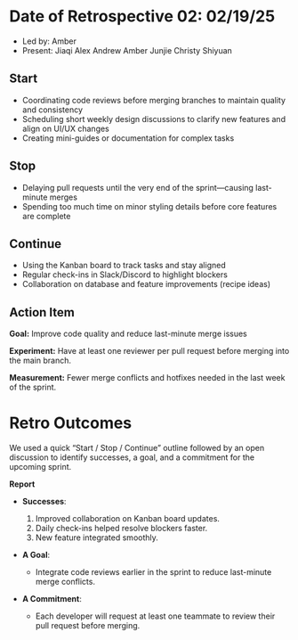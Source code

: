 # Date of Retrospective 02: 02/19/25

* Led by: Amber
* Present: Jiaqi Alex Andrew Amber Junjie Christy Shiyuan

## Start
- Coordinating code reviews before merging branches to maintain quality and consistency
- Scheduling short weekly design discussions to clarify new features and align on UI/UX changes
- Creating mini-guides or documentation for complex tasks

## Stop
- Delaying pull requests until the very end of the sprint—causing last-minute merges
- Spending too much time on minor styling details before core features are complete

## Continue
- Using the Kanban board to track tasks and stay aligned
- Regular check-ins in Slack/Discord to highlight blockers
- Collaboration on database and feature improvements (recipe ideas)

## Action Item
**Goal:** Improve code quality and reduce last-minute merge issues

**Experiment:** Have at least one reviewer per pull request before merging into the main branch.

**Measurement:** Fewer merge conflicts and hotfixes needed in the last week of the sprint.

# Retro Outcomes
We used a quick “Start / Stop / Continue” outline followed by an open discussion to identify successes, a goal, and a commitment for the upcoming sprint.

**Report**

- **Successes**:  
  1. Improved collaboration on Kanban board updates.  
  2. Daily check-ins helped resolve blockers faster.  
  3. New feature integrated smoothly.

- **A Goal**:  
  - Integrate code reviews earlier in the sprint to reduce last-minute merge conflicts.

- **A Commitment**:  
  - Each developer will request at least one teammate to review their pull request before merging.
